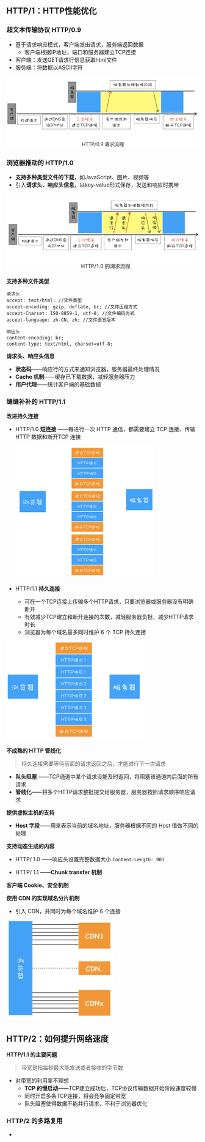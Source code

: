 ## HTTP/1：HTTP性能优化

### 超文本传输协议 HTTP/0.9

- 基于请求响应模式，客户端发出请求，服务端返回数据
  - 客户端根据IP地址，端口和服务器建立TCP连接
- 客户端：发送GET请求行信息获取html文件
- 服务端：将数据以ASCII字符

<img src="6.浏览器中的网络.assets/image-20201210161749324.png" alt="image-20201210161749324" style="zoom:80%;" />

### 浏览器推动的 HTTP/1.0

- **支持多种类型文件的下载**，如JavaScript、图片、视频等
- 引入**请求头、响应头信息**，以key-value形式保存，发送和响应时携带

<img src="6.浏览器中的网络.assets/image-20201210162253314.png" alt="image-20201210162253314" style="zoom:80%;" />

**支持多种文件类型**

```
请求头
accept: text/html; //文件类型
accept-encoding: gzip, deflate, br; //文件压缩方式
accept-Charset: ISO-8859-1, utf-8; //文件编码方式
accept-language: zh-CN, zh; //文件语言版本
```

```
响应头
content-encoding: br;
content-type: text/html, charset=utf-8;
```

**请求头、响应头信息**

- **状态码**——响应行的方式来通知浏览器，服务器最终处理情况
- **Cache 机制**——缓存已下载数据，减轻服务器压力
- **用户代理**——统计客户端的基础数据



### 缝缝补补的 HTTP/1.1

**改进持久连接**

- HTTP/1.0 **短连接** ——每进行一次 HTTP 通信，都需要建立 TCP 连接、传输 HTTP 数据和断开TCP 连接

  <img src="6.浏览器中的网络.assets/image-20201210164122826.png" alt="image-20201210164122826" style="zoom:50%;" />

- HTTP/1.1 **持久连接** 

  - 可在一个TCP连接上传输多个HTTP请求，只要浏览器或服务器没有明确断开
  - 有效减少TCP建立和断开连接的次数，减轻服务器负担，减少HTTP请求时长
  -  浏览器为每个域名最多同时维护 6 个 TCP 持久连接

<img src="6.浏览器中的网络.assets/image-20201210164151005.png" alt="image-20201210164151005" style="zoom:50%;" />

**不成熟的 HTTP 管线化**

> 持久连接需要等待前面的请求返回之后，才能进行下一次请求

- **队头阻塞** ——TCP通道中某个请求没能及时返回，将阻塞该通道内后面的所有请求
- **管线化**——将多个HTTP请求整批提交给服务器，服务器按照请求顺序响应请求



 **提供虚拟主机的支持**

- **Host 字段**——用来表示当前的域名地址，服务器根据不同的 Host 值做不同的处理

 **支持动态生成的内容**

- HTTP/ 1.0 ——响应头设置完整数据大小 `Content-Length: 901`

- HTTP/ 1.1 ——**Chunk transfer 机制**

**客户端 Cookie、安全机制**

**使用 CDN 的实现域名分片机制**

- 引入 CDN，并同时为每个域名维护 6 个连接

<img src="6.浏览器中的网络.assets/image-20201210165531020.png" alt="image-20201210165531020" style="zoom: 50%;" />







## HTTP/2：如何提升网络速度

**HTTP/1.1 的主要问题**

> 带宽是指每秒最大能发送或者接收的字节数

- 对带宽的利用率不理想
  - **TCP 的慢启动**——TCP建立成功后，TCP协议传输数据开始阶段速度较慢
  - 同时开启多条TCP连接，将会竞争固定带宽
  - 队头阻塞使得数据不能并行请求，不利于浏览器优化



### HTTP/2 的多路复用

- 